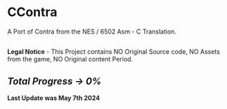 
# CContra
A Port of Contra from the NES / 6502 Asm - C Translation. 

## 
**Legal Notice** - This Project contains NO Original Source code, NO Assets from the game, NO Original content Period. 
##

## ***Total Progress -> 0%***
**Last Update was May 7th 2024**
## 
